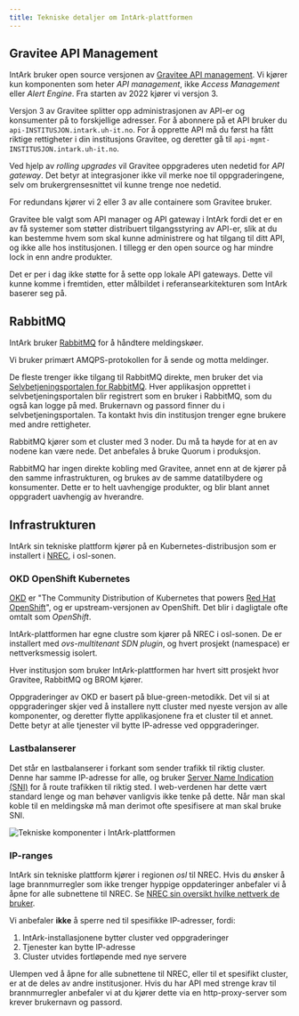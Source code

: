 ```yaml
---
title: Tekniske detaljer om IntArk-plattformen
---
```


## Gravitee API Management

IntArk bruker open source versjonen av [Gravitee API
management](https://gravitee.io). Vi kjører kun komponenten som heter *API
management*, ikke *Access Management* eller *Alert Engine*. Fra starten av 2022
kjører vi versjon 3.

Versjon 3 av Gravitee splitter opp administrasjonen av API-er og konsumenter på
to forskjellige adresser. For å abonnere på et API bruker du
`api-INSTITUSJON.intark.uh-it.no`. For å opprette API må du først ha fått
riktige rettigheter i din institusjons Gravitee, og deretter gå til
`api-mgmt-INSTITUSJON.intark.uh-it.no`.

Ved hjelp av *rolling upgrades* vil Gravitee oppgraderes uten nedetid for *API
gateway*. Det betyr at integrasjoner ikke vil merke noe til oppgraderingene,
selv om brukergrensesnittet vil kunne trenge noe nedetid.

For redundans kjører vi 2 eller 3 av alle containere som Gravitee bruker.

Gravitee ble valgt som API manager og API gateway i IntArk fordi det er en av
få systemer som støtter distribuert tilgangsstyring av API-er, slik at du kan
bestemme hvem som skal kunne administrere og hat tilgang til ditt API, og ikke
alle hos institusjonen. I tillegg er den open source og har mindre lock in enn
andre produkter.

Det er per i dag ikke støtte for å sette opp lokale API gateways. Dette vil
kunne komme i fremtiden, etter målbildet i referansearkitekturen som IntArk
baserer seg på.


## RabbitMQ

IntArk bruker [RabbitMQ](https://www.rabbitmq.com/) for å håndtere
meldingskøer. 

Vi bruker primært AMQPS-protokollen for å sende og motta meldinger.

De fleste trenger ikke tilgang til RabbitMQ direkte, men bruker det via
[Selvbetjeningsportalen for RabbitMQ](/docs/datadeling/teknisk-plattform/brom).
Hver applikasjon opprettet i selvbetjeningsportalen blir registrert som en
bruker i RabbitMQ, som du også kan logge på med. Brukernavn og passord finner
du i selvbetjeningsportalen. Ta kontakt hvis din institusjon trenger egne
brukere med andre rettigheter.

RabbitMQ kjører som et cluster med 3 noder. Du må ta høyde for at en av nodene
kan være nede. Det anbefales å bruke Quorum i produksjon. 

RabbitMQ har ingen direkte kobling med Gravitee, annet enn at de kjører på den
samme infrastrukturen, og brukes av de samme datatilbydere og konsumenter.
Dette er to helt uavhengige produkter, og blir blant annet oppgradert uavhengig
av hverandre.


## Infrastrukturen

IntArk sin tekniske plattform kjører på en Kubernetes-distribusjon som er
installert i [NREC](https://nrec.no), i osl-sonen.


### OKD OpenShift Kubernetes

[OKD](https://okd.io) er "The Community Distribution of Kubernetes that powers
[Red Hat OpenShift](https://www.openshift.com)", og er upstream-versjonen av
OpenShift. Det blir i dagligtale ofte omtalt som *OpenShift*.

IntArk-plattformen har egne clustre som kjører på NREC i osl-sonen. De er 
installert med *ovs-multitenant SDN plugin*, og hvert prosjekt (namespace) er 
nettverksmessig isolert.

Hver institusjon som bruker IntArk-plattformen har hvert sitt prosjekt hvor
Gravitee, RabbitMQ og BROM kjører.

Oppgraderinger av OKD er basert på blue-green-metodikk. Det vil si at 
oppgraderinger skjer ved å installere nytt cluster med nyeste versjon av
alle komponenter, og deretter flytte applikasjonene fra et cluster til et
annet. Dette betyr at alle tjenester vil bytte IP-adresse ved oppgraderinger.


### Lastbalanserer

Det står en lastbalanserer i forkant som sender trafikk til riktig cluster.
Denne har samme IP-adresse for alle, og bruker [Server Name Indication
(SNI)](https://en.wikipedia.org/wiki/Server_Name_Indication) for å route
trafikken til riktig sted. I web-verdenen har dette vært standard lenge og man
behøver vanligvis ikke tenke på dette. Når man skal koble til en meldingskø må
man derimot ofte spesifisere at man skal bruke SNI.


![Tekniske komponenter i IntArk-plattformen](/datadeling/img/intark-komponenter.png)


### IP-ranges

IntArk sin tekniske plattform kjører i regionen *osl* til NREC. Hvis du ønsker
å lage brannmurregler som ikke trenger hyppige oppdateringer anbefaler vi å
åpne for alle subnettene til NREC. Se [NREC sin oversikt hvilke nettverk de
bruker](https://iaas.readthedocs.io/team/installation/ip.html).


Vi anbefaler **ikke** å sperre ned til spesifikke IP-adresser, fordi:

1. IntArk-installasjonene bytter cluster ved oppgraderinger
2. Tjenester kan bytte IP-adresse
3. Cluster utvides fortløpende med nye servere


Ulempen ved å åpne for alle subnettene til NREC, eller til et spesifikt
cluster, er at de deles av andre institusjoner. Hvis du har API med strenge
krav til brannmurregler anbefaler vi at du kjører dette via en
http-proxy-server som krever brukernavn og passord.
